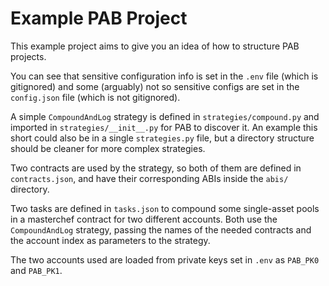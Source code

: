 # Example PAB Project

This example project aims to give you an idea of how to structure PAB projects.

You can see that sensitive configuration info is set in the `.env` file (which is gitignored) and some
(arguably) not so sensitive configs are set in the `config.json` file (which is not gitignored).

A simple `CompoundAndLog` strategy is defined in `strategies/compound.py` and imported in `strategies/__init__.py` for
PAB to discover it. An example this short could also be in a single `strategies.py` file, but
a directory structure should be cleaner for more complex strategies.

Two contracts are used by the strategy, so both of them are defined in `contracts.json`, and have
their corresponding ABIs inside the `abis/` directory.

Two tasks are defined in `tasks.json` to compound some single-asset pools in a masterchef contract for two
different accounts. Both use the `CompoundAndLog` strategy, passing the names of the needed contracts and the account index as parameters to the strategy.

The two accounts used are loaded from private keys set in `.env` as `PAB_PK0` and `PAB_PK1`.
